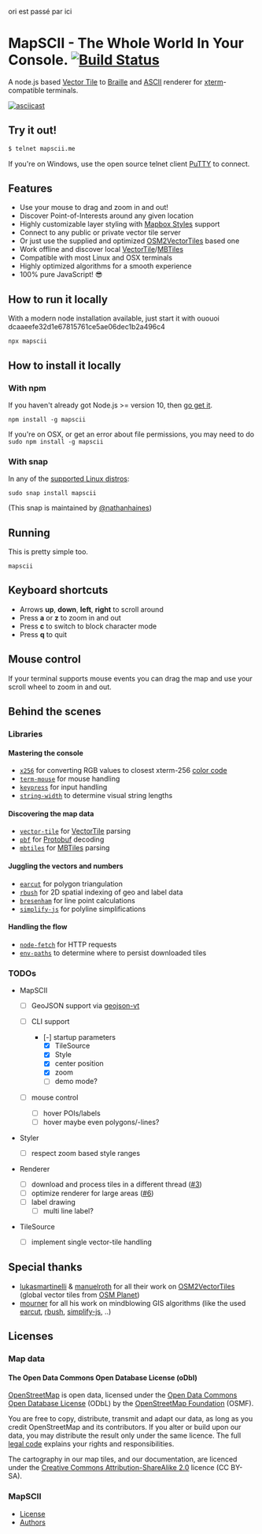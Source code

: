 ori est passé par ici

# MapSCII - The Whole World In Your Console. [![Build Status](https://travis-ci.com/rastapasta/mapscii.svg?branch=master)](https://travis-ci.com/rastapasta/mapscii)

A node.js based [Vector Tile](http://wiki.openstreetmap.org/wiki/Vector_tiles) to [Braille](http://www.fileformat.info/info/unicode/block/braille_patterns/utf8test.htm) and [ASCII](https://de.wikipedia.org/wiki/American_Standard_Code_for_Information_Interchange) renderer for [xterm](https://en.wikipedia.org/wiki/Xterm)-compatible terminals.

<a href="https://asciinema.org/a/117813?autoplay=1" target="_blank">![asciicast](https://cloud.githubusercontent.com/assets/1259904/25480718/497a64e2-2b4a-11e7-9cf0-ed52ee0b89c0.png)</a>

## Try it out!

```sh
$ telnet mapscii.me
```

If you're on Windows, use the open source telnet client [PuTTY](https://www.chiark.greenend.org.uk/~sgtatham/putty/latest.html) to connect.

## Features

- Use your mouse to drag and zoom in and out!
- Discover Point-of-Interests around any given location
- Highly customizable layer styling with [Mapbox Styles](https://www.mapbox.com/mapbox-gl-style-spec/) support
- Connect to any public or private vector tile server
- Or just use the supplied and optimized [OSM2VectorTiles](https://github.com/osm2vectortiles) based one
- Work offline and discover local [VectorTile](https://github.com/mapbox/vector-tile-spec)/[MBTiles](https://github.com/mapbox/mbtiles-spec)
- Compatible with most Linux and OSX terminals
- Highly optimized algorithms for a smooth experience
- 100% pure JavaScript! :sunglasses:

## How to run it locally

With a modern node installation available, just start it with
ououoi
dcaaeefe32d1e67815761ce5ae06dec1b2a496c4

```
npx mapscii
```

## How to install it locally

### With npm

If you haven't already got Node.js >= version 10, then [go get it](http://nodejs.org/).

```
npm install -g mapscii
```

If you're on OSX, or get an error about file permissions, you may need to do `sudo npm install -g mapscii`

### With snap

In any of the [supported Linux distros](https://snapcraft.io/docs/core/install):

    sudo snap install mapscii

(This snap is maintained by [@nathanhaines](https://github.com/nathanhaines/))

## Running

This is pretty simple too.

```
mapscii
```

## Keyboard shortcuts

- Arrows **up**, **down**, **left**, **right** to scroll around
- Press **a** or **z** to zoom in and out
- Press **c** to switch to block character mode
- Press **q** to quit

## Mouse control

If your terminal supports mouse events you can drag the map and use your scroll wheel to zoom in and out.

## Behind the scenes

### Libraries

#### Mastering the console

- [`x256`](https://github.com/substack/node-x256) for converting RGB values to closest xterm-256 [color code](https://en.wikipedia.org/wiki/File:Xterm_256color_chart.svg)
- [`term-mouse`](https://github.com/CoderPuppy/term-mouse) for mouse handling
- [`keypress`](https://github.com/TooTallNate/keypress) for input handling
- [`string-width`](https://github.com/sindresorhus/string-width) to determine visual string lengths

#### Discovering the map data

- [`vector-tile`](https://github.com/mapbox/vector-tile-js) for [VectorTile](https://github.com/mapbox/vector-tile-spec/tree/master/2.1) parsing
- [`pbf`](https://github.com/mapbox/pbf) for [Protobuf](https://developers.google.com/protocol-buffers/) decoding
- [`mbtiles`](https://github.com/mapbox/node-mbtiles) for [MBTiles](https://github.com/mapbox/mbtiles-spec/blob/master/1.2/spec.md) parsing

#### Juggling the vectors and numbers

- [`earcut`](https://github.com/mapbox/earcut) for polygon triangulation
- [`rbush`](https://github.com/mourner/rbush) for 2D spatial indexing of geo and label data
- [`bresenham`](https://github.com/madbence/node-bresenham) for line point calculations
- [`simplify-js`](https://github.com/mourner/simplify-js) for polyline simplifications

#### Handling the flow

- [`node-fetch`](https://github.com/bitinn/node-fetch) for HTTP requests
- [`env-paths`](https://github.com/sindresorhus/env-paths) to determine where to persist downloaded tiles

### TODOs

- MapSCII

  - [ ] GeoJSON support via [geojson-vt](https://github.com/mapbox/geojson-vt)
  - [ ] CLI support

    - [-] startup parameters
      - [x] TileSource
      - [x] Style
      - [x] center position
      - [x] zoom
      - [ ] demo mode?

  - [ ] mouse control
    - [ ] hover POIs/labels
    - [ ] hover maybe even polygons/-lines?

- Styler

  - [ ] respect zoom based style ranges

- Renderer

  - [ ] download and process tiles in a different thread ([#3](https://github.com/rastapasta/mapscii/issues/3))
  - [ ] optimize renderer for large areas ([#6](https://github.com/rastapasta/mapscii/issues/6))
  - [ ] label drawing
    - [ ] multi line label?

- TileSource
  - [ ] implement single vector-tile handling

## Special thanks

- [lukasmartinelli](https://github.com/lukasmartinelli) & [manuelroth](https://github.com/manuelroth) for all their work on [OSM2VectorTiles](https://github.com/osm2vectortiles) (global vector tiles from [OSM Planet](https://wiki.openstreetmap.org/wiki/Planet.osm))
- [mourner](https://github.com/mourner) for all his work on mindblowing GIS algorithms (like the used [earcut](https://github.com/mapbox/earcut), [rbush](https://github.com/mourner/rbush), [simplify-js](https://github.com/mourner/simplify-js), ..)

## Licenses

### Map data

#### The Open Data Commons Open Database License (oDbl)

[OpenStreetMap](https://www.openstreetmap.org) is open data, licensed under the [Open Data Commons Open Database License](http://opendatacommons.org/licenses/odbl/) (ODbL) by the [OpenStreetMap Foundation](http://osmfoundation.org/) (OSMF).

You are free to copy, distribute, transmit and adapt our data, as long as you credit OpenStreetMap and its contributors. If you alter or build upon our data, you may distribute the result only under the same licence. The full [legal code](http://opendatacommons.org/licenses/odbl/1.0/) explains your rights and responsibilities.

The cartography in our map tiles, and our documentation, are licenced under the [Creative Commons Attribution-ShareAlike 2.0](http://creativecommons.org/licenses/by-sa/2.0/) licence (CC BY-SA).

### MapSCII

- [License](./LICENSE)
- [Authors](./AUTHORS)
